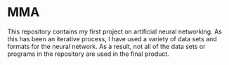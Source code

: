 # MMA

This repository contains my first project on artificial neural networking. As this has been an iterative process, I have used a variety of data sets and formats for the neural network. As a result, not all of the data sets or programs in the repository are used in the final product. 
